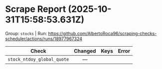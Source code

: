 # Scrape Report (2025-10-31T15:58:53.631Z)

Group: `stocks`  |  Run: https://github.com/AlbertoRoca96/scraping-checks-scheduler/actions/runs/18977967324

| Check | Changed | Keys | Error |
|---|:---:|:--|:--|
| `stock_ntdoy_global_quote` | — |  |  |
